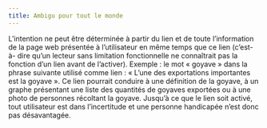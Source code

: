 ```yaml
---
title: Ambigu pour tout le monde 
---
```


L’intention ne peut être déterminée à partir du lien et de toute l’information
de la page web présentée à l’utilisateur en même temps que ce lien (c’est-à-
dire qu’un lecteur sans limitation fonctionnelle ne connaîtrait pas la
fonction d’un lien avant de l’activer). Exemple : le mot « goyave » dans la
phrase suivante utilisé comme lien : « L’une des exportations importantes est
la goyave ». Ce lien pourrait conduire à une définition de la goyave, à un
graphe présentant une liste des quantités de goyaves exportées ou à une photo
de personnes récoltant la goyave. Jusqu’à ce que le lien soit activé, tout
utilisateur est dans l’incertitude et une personne handicapée n’est donc pas
désavantagée.

